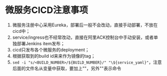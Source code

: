 # 微服务CICD注意事项

1. 微服务注册中心采用Eureka，部署后一般不会改动，直接手动部署，不放在cicd中；
2. service/ingress也不经常改动，直接在阿里ACK控制台中手动安装，或者单独部署Jenkins item发布；
3. cicd只发布各个微服务的deployment；
4. 根据获取到的build id来来作为镜像的tag；
5. ```sed -i "s/<BUILD_NUMBER>/${BUILD_NUMBER}/" "\${service_yaml}"```，注意后面的文件名从变量中获取，要加上""，另外"\"表示命令
